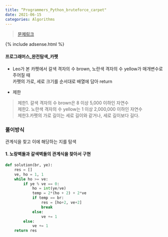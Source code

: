```yaml
---
title: “Programmers_Python_bruteforce_carpet"
date: 2021-06-15
categories: Algorithms
---
```


> [문제링크](https://programmers.co.kr/learn/courses/30/lessons/42842)

{% include adsense.html %}

#### 프로그래머스_완전탐색_카펫
- Leo가 본 카펫에서 갈색 격자의 수 brown, 노란색 격자의 수 yellow가 매개변수로 주어질 때 <br>
카펫의 가로, 세로 크기를 순서대로 배열에 담아 return

- 제한
> 제한1.   갈색 격자의 수 brown은 8 이상 5,000 이하인 자연수<br>
> 제한2.   노란색 격자의 수 yellow는 1 이상 2,000,000 이하인 자연수<br>
> 제한3.카펫의 가로 길이는 세로 길이와 같거나, 세로 길이보다 길다.<br>

### 풀이방식
관계식을 찾고 이에 해당하는 지를 탐색<br>

#### 1. 노랑벽돌과 갈색벽돌의 관계식을 찾아서 구현

```python
def solution(br, ye):
    res = []
    ve, ho = 1, 1
    while ho >= ve:
        if ye % ve == 0:
            ho = int(ye/ve)
            temp = 2*(ho + 2) + 2*ve
            if temp == br:
                res = [ho+2, ve+2]
                break
            else:
                ve += 1
        else:
            ve += 1
    return res
```
